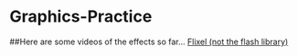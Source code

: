 # Graphics-Practice

##Here are some videos of the effects so far...
[Flixel (not the flash library)](https://d.maxfile.ro/eznwmhrjue.webm)
